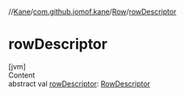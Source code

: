 //[Kane](../../index.md)/[com.github.jomof.kane](../index.md)/[Row](index.md)/[rowDescriptor](row-descriptor.md)



# rowDescriptor  
[jvm]  
Content  
abstract val [rowDescriptor](row-descriptor.md): [RowDescriptor](../../com.github.jomof.kane.impl.sheet/-row-descriptor/index.md)  



